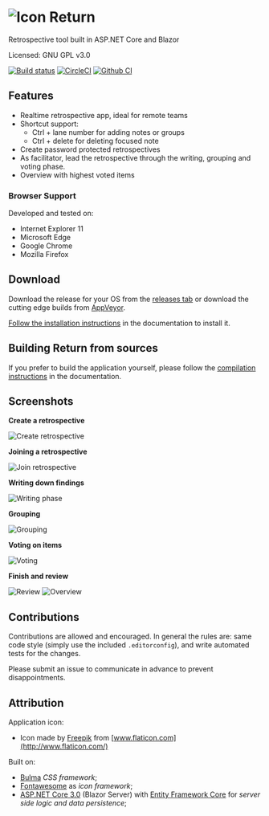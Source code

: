 # ![Icon](doc/logo.png) Return

Retrospective tool built in ASP.NET Core and Blazor

Licensed: GNU GPL v3.0

[![Build status](https://ci.appveyor.com/api/projects/status/7bjrmgtek7j080d7?svg=true)](https://ci.appveyor.com/project/Sebazzz/Return)
[![CircleCI](https://circleci.com/gh/Sebazzz/Return.svg?style=svg)](https://circleci.com/gh/Sebazzz/Return)
[![Github CI](https://github.com/sebazzz/Return/workflows/Continuous%20integration/badge.svg)](https://github.com/Sebazzz/Return/actions?workflow=Continuous+integration)

## Features

-   Realtime retrospective app, ideal for remote teams
-   Shortcut support:
    -   Ctrl + lane number for adding notes or groups
    -   Ctrl + delete for deleting focused note
-   Create password protected retrospectives
-   As facilitator, lead the retrospective through the writing, grouping and voting phase.
-   Overview with highest voted items

### Browser Support

Developed and tested on:

-   Internet Explorer 11
-   Microsoft Edge
-   Google Chrome
-   Mozilla Firefox

## Download

Download the release for your OS from the [releases tab](https://github.com/Sebazzz/Return/releases) or download the cutting edge builds from [AppVeyor](https://ci.appveyor.com/project/Sebazzz/Return).

[Follow the installation instructions](docs/Installation.md) in the documentation to install it.

## Building Return from sources

If you prefer to build the application yourself, please follow the [compilation instructions](docs/Building-from-sources.md) in the documentation.

## Screenshots

**Create a retrospective**

![Create retrospective](doc/create-retro.png)

**Joining a retrospective**

![Join retrospective](doc/join-retro.png)

**Writing down findings**

![Writing phase](doc/writing.png)

**Grouping**

![Grouping](doc/grouping.png)

**Voting on items**

![Voting](doc/voting.png)

**Finish and review**

![Review](doc/finish-1.png)
![Overview](doc/finish-2.png)

## Contributions

Contributions are allowed and encouraged. In general the rules are: same code style (simply use the included `.editorconfig`), and write automated tests for the changes.

Please submit an issue to communicate in advance to prevent disappointments.

## Attribution

Application icon:

-   Icon made by [Freepik](https://www.flaticon.com/free-icon/rethink_69507) from [www.flaticon.com](http://www.flaticon.com/)

Built on:

-   [Bulma](https://bulma.io) _CSS framework_;
-   [Fontawesome](http://fontawesome.io/) as _icon framework_;
-   [ASP.NET Core 3.0](https://dot.net) (Blazor Server) with [Entity Framework Core](https://docs.microsoft.com/en-us/ef/core/) for _server side logic and data persistence_;
